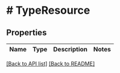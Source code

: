 # # TypeResource

## Properties

Name | Type | Description | Notes
------------ | ------------- | ------------- | -------------


[[Back to API list]](../../README.md#endpoints) [[Back to README]](../../README.md)
